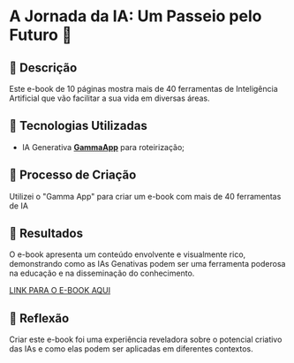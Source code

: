 # A Jornada da IA: Um Passeio pelo Futuro 🌌

## 📒 Descrição
Este e-book de 10 páginas mostra mais de 40 ferramentas de Inteligência Artificial que vão facilitar a sua vida em diversas áreas.

## 🤖 Tecnologias Utilizadas
- IA Generativa **[GammaApp](https://gamma.app/)** para roteirização;

## 🧐 Processo de Criação
Utilizei o "Gamma App" para criar um e-book com mais de 40 ferramentas de IA

## 🚀 Resultados
O e-book apresenta um conteúdo envolvente e visualmente rico, demonstrando como as IAs Genativas podem ser uma ferramenta poderosa na educação e na disseminação do conhecimento.

[LINK PARA O E-BOOK AQUI]()

## 💭 Reflexão
Criar este e-book foi uma experiência reveladora sobre o potencial criativo das IAs e como elas podem ser aplicadas em diferentes contextos.
